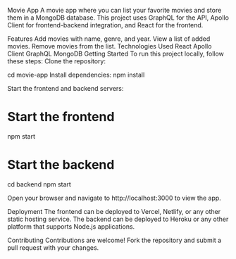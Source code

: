 Movie App
A movie app where you can list your favorite movies and store them in a MongoDB database. This project uses GraphQL for the API, Apollo Client for frontend-backend integration, and React for the frontend.

Features
Add movies with name, genre, and year.
View a list of added movies.
Remove movies from the list.
Technologies Used
React
Apollo Client
GraphQL
MongoDB
Getting Started
To run this project locally, follow these steps:
Clone the repository:

cd movie-app
Install dependencies:
npm install

Start the frontend and backend servers:
# Start the frontend
npm start


# Start the backend
cd backend
npm start


Open your browser and navigate to http://localhost:3000 to view the app.

Deployment
The frontend can be deployed to Vercel, Netlify, or any other static hosting service. The backend can be deployed to Heroku or any other platform that supports Node.js applications.

Contributing
Contributions are welcome! Fork the repository and submit a pull request with your changes.

